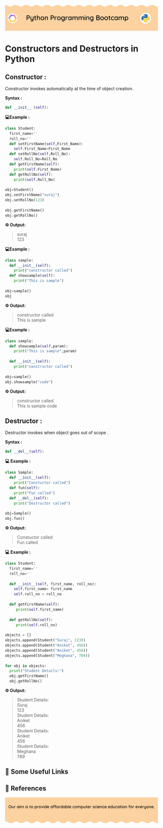 <!-- HEADER -->
<p align="center">
  <img  src="./../assets/header.png?" />
</p>

# Constructors and Destructors in Python

## Constructor :

Constructor invokes automatically at the time of object creation.

**Syntax :**
```python
def __init__ (self):
```

**💻Example :**
```python
class Student:
  first_name=''
  roll_no=''
  def setFirstName(self,First_Name):
    self.First_Name=First_Name
  def setRollNo(self,Roll_No):
    self.Roll_No=Roll_No
  def getFirstName(self):
    print(self.First_Name)
  def getRollNo(self):
    print(self.Roll_No)

obj=Student()
obj.setFirstName("suraj")
obj.setRollNo(123)

obj.getFirstName()
obj.getRollNo()
```

**⚙️ Output:**
>suraj    
123

**💻Example :**
```python
class sample:
  def __init__(self):
    print("constructor called")
  def showsample(self):
    print("This is sample")

obj=sample()
obj
```
**⚙️ Output:**
>constructor called     
This is sample


**💻Example :**
```python
class sample:
  def showsample(self,param):
    print("This is sample",param)

  def __init__(self):
    print("constructor called")

obj=sample()
obj.showsample("code")
```
**⚙️ Output:**
>constructor called   
This is sample code

## Destructor :

Destructor invokes when object goes out of scope .

**Syntax :**

```python
def __del__(self):
```
**💻 Example :**
```python
class Sample:
  def __init__(self):
    print("Constuctor called")
  def fun(self):
    print("Fun called")
  def __del__(self):
    print("Destructor called")

obj=Sample()
obj.fun()
```
**⚙️ Output:**
>Constuctor called    
Fun called

**💻 Example :**
```python
class Student:
  first_name=''
  roll_no=''

  def __init__(self, first_name, roll_no):
    self.first_name= first_name
    self.roll_no = roll_no

  def getFirstName(self):
     print(self.first_name)

  def getRollNo(self):
     print(self.roll_no)

objects = []
objects.append(Student("Suraj", 123)) 
objects.append(Student("Aniket", 456))
objects.append(Student("Aniket", 456))
objects.append(Student("Meghana", 789))

for obj in objects:
  print("Student Details:")
  obj.getFirstName()
  obj.getRollNo()
```
**⚙️ Output:**
>  Student Details:   
Suraj   
123   
 Student Details:   
Aniket   
456   
 Student Details:   
Aniket    
456  
 Student Details:   
Meghana   
789   
## 🔗 Some Useful Links

## 📖 References

<!-- FOOTER -->
<p align="center">
  <img  src="./../assets/footer.png" />
</p> 